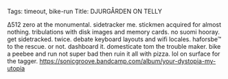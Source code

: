 Tags: timeout, bike-run
Title: DJURGÅRDEN ON TELLY
  
∆512 zero at the monumental. sidetracker me. stickmen acquired for almost nothing. tribulations with disk images and memory cards. no suomi hooray. get sidetracked. twice. debate keyboard layouts and wifi locales. haforsbe™ to the rescue. or not. dashboard it. domesticate tom the trouble maker. bike a peebee and run not super bad then ruin it all with pizza. lol on surface for the tagger.
<https://sonicgroove.bandcamp.com/album/your-dystopia-my-utopia>